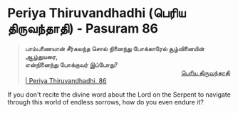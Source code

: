 # Periya Thiruvandhadhi (பெரிய திருவந்தாதி) - Pasuram 86

> **பாம்பணையான் சீர்கலந்த சொல் நினைந்து போக்காரேல் சூழ்வினையின் ஆழ்துயரை, <br>
> என்நினைந்து போக்குவர் இப்போது?**<br>
> &nbsp;&nbsp;&nbsp;&nbsp;&nbsp;&nbsp;&nbsp;&nbsp;&nbsp;&nbsp;&nbsp;&nbsp;&nbsp;&nbsp;&nbsp;&nbsp;&nbsp;&nbsp;&nbsp;&nbsp;&nbsp;&nbsp;&nbsp;&nbsp;&nbsp;&nbsp;&nbsp;&nbsp;&nbsp;&nbsp;&nbsp;&nbsp;&nbsp;&nbsp;&nbsp;&nbsp;&nbsp;&nbsp;&nbsp;&nbsp;&nbsp;&nbsp;&nbsp;&nbsp;&nbsp;&nbsp;&nbsp;&nbsp;&nbsp;&nbsp;&nbsp;&nbsp;&nbsp;&nbsp;&nbsp;&nbsp;&nbsp;&nbsp;&nbsp;&nbsp;&nbsp;&nbsp;&nbsp;&nbsp;&nbsp;&nbsp;&nbsp;&nbsp;&nbsp;&nbsp;&nbsp;&nbsp;&nbsp;&nbsp;&nbsp;&nbsp;&nbsp;&nbsp;&nbsp;&nbsp;&nbsp;&nbsp;&nbsp;&nbsp;&nbsp;&nbsp;&nbsp;&nbsp;  [பெரிய திருவந்தாதி | Periya Thiruvandhadhi, 86](https://www.dravidaveda.org/2670/)

If you don't recite the divine word about the Lord on the Serpent to navigate through this world of endless sorrows, how do you even endure it?
